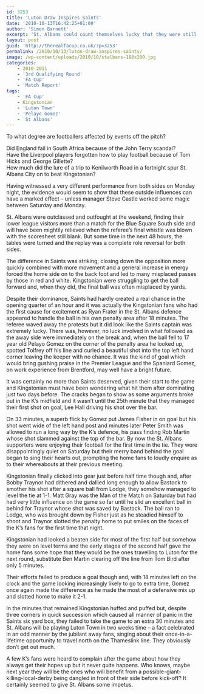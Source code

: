 ```yaml
---
id: 3253
title: 'Luton Draw Inspires Saints'
date: '2010-10-13T16:42:25+01:00'
author: 'Simon Barnett'
excerpt: 'St. Albans could count themselves lucky that they were still in the Cup after Saturday. But would the possibility of a plum tie against local rivals Luton Town have any effect on them in the replay?'
layout: post
guid: 'http://therealfacup.co.uk/?p=3253'
permalink: /2010/10/13/luton-draw-inspires-saints/
image: /wp-content/uploads/2010/10/stalbans-188x200.jpg
categories:
    - 2010-2011
    - '3rd Qualifying Round'
    - 'FA Cup'
    - 'Match Report'
tags:
    - 'FA Cup'
    - Kingstonian
    - 'Luton Town'
    - 'Pelayo Gomez'
    - 'St Albans'
---
```


To what degree are footballers affected by events off the pitch?

Did England fail in South Africa because of the John Terry scandal?  
Have the Liverpool players forgotten how to play football because of Tom Hicks and George Gillette?  
How much did the lure of a trip to Kenilworth Road in a fortnight spur St. Albans City on to beat Kingstonian?

Having witnessed a very different performance from both sides on Monday night, the evidence would seem to show that these outside influences can have a marked effect – unless manager Steve Castle worked some magic between Saturday and Monday.

St. Albans were outclassed and outfought at the weekend, finding their lower league visitors more than a match for the Blue Square South side and will have been mightily relieved when the referee’s final whistle was blown with the scoresheet still blank. But some time in the next 48 hours, the tables were turned and the replay was a complete role reversal for both sides.

The difference in Saints was striking; closing down the opposition more quickly combined with more movement and a general increase in energy forced the home side on to the back foot and led to many misplaced passes by those in red and white. Kingstonian were struggling to get the ball forward and, when they did, the final ball was often misplaced by yards.

Despite their dominance, Saints had hardly created a real chance in the opening quarter of an hour and it was actually the Kingstonian fans who had the first cause for excitement as Ryan Frater in the St. Albans defence appeared to handle the ball in his own penalty area after 18 minutes. The referee waved away the protests but it did look like the Saints captain was extremely lucky. There was, however, no luck involved in what followed as the away side were immediately on the break and, when the ball fell to 17 year old Pelayo Gomez on the corner of the penalty area he looked up, spotted Tolfrey off his line and curled a beautiful shot into the top left hand corner leaving the keeper with no chance. It was the kind of goal which would bring gushing praise in the Premier League and the Spaniard Gomez, on work experience from Brentford, may well have a bright future.

It was certainly no more than Saints deserved, given their start to the game and Kingstonian must have been wondering what hit them after dominating just two days before. The cracks began to show as some arguments broke out in the K’s midfield and it wasn’t until the 25th minute that they managed their first shot on goal, Lee Hall driving his shot over the bar.

On 33 minutes, a superb flick by Gomez put James Fisher in on goal but his shot went wide of the left hand post and minutes later Peter Smith was allowed to run a long way by the K’s defence, his pass finding Rob Martin whose shot slammed against the top of the bar. By now the St. Albans supporters were enjoying their football for the first time in the tie. They were disappointingly quiet on Saturday but their merry band behind the goal began to sing their hearts out, prompting the home fans to loudly enquire as to their whereabouts at their previous meeting.

Kingstonian finally clicked into gear just before half time though and, after Bobby Traynor had dithered and dallied long enough to allow Bastock to smother his shot after a square ball from Lodge, they somehow managed to level the tie at 1-1. Matt Gray was the Man of the Match on Saturday but had had very little influence on the game so far until he slid an excellent ball in behind for Traynor whose shot was saved by Bastock. The ball ran to Lodge, who was brought down by Fisher just as he steadied himself to shoot and Traynor slotted the penalty home to put smiles on the faces of the K’s fans for the first time that night.

Kingstonian had looked a beaten side for most of the first half but somehow they were on level terms and the early stages of the second half gave the home fans some hope that they would be the ones travelling to Luton for the next round, substitute Ben Martin clearing off the line from Tom Bird after only 5 minutes.

Their efforts failed to produce a goal though and, with 18 minutes left on the clock and the game looking increasingly likely to go to extra time, Gomez once again made the difference as he made the most of a defensive mix up and slotted home to make it 2-1.

In the minutes that remained Kingstonian huffed and puffed but, despite three corners in quick succession which caused all manner of panic in the Saints six yard box, they failed to take the game to an extra 30 minutes and St. Albans will be playing Luton Town in two weeks time – a fact celebrated in an odd manner by the jubilant away fans, singing about their once-in-a-lifetime opportunity to travel north on the Thameslink line. They obviously don’t get out much.

A few K’s fans were heard to complain after the game about how they always get their hopes up but it never quite happens. Who knows, maybe next year they will be the ones who will benefit from a possible-giant-killing-local-derby being dangled in front of their side before kick-off? It certainly seemed to give St. Albans some impetus.